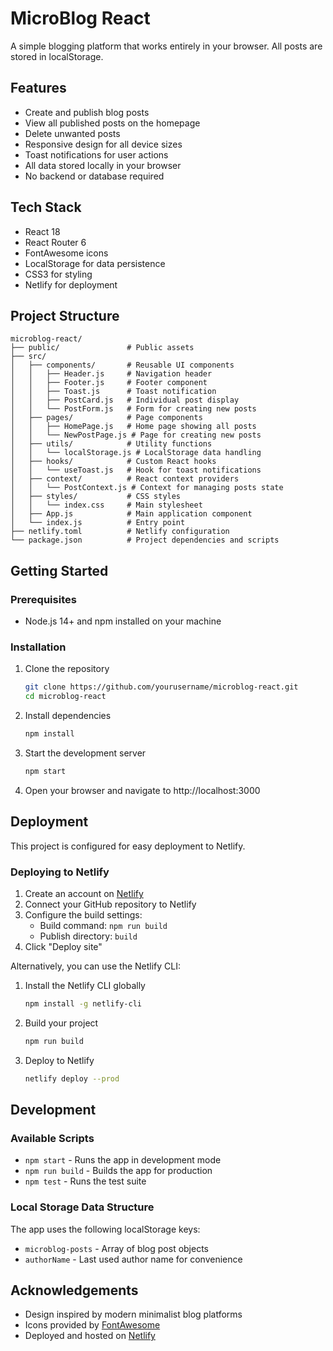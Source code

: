 # MicroBlog React

A simple blogging platform that works entirely in your browser. All posts are stored in localStorage.

## Features

- Create and publish blog posts
- View all published posts on the homepage
- Delete unwanted posts
- Responsive design for all device sizes
- Toast notifications for user actions
- All data stored locally in your browser
- No backend or database required

## Tech Stack

- React 18
- React Router 6
- FontAwesome icons
- LocalStorage for data persistence
- CSS3 for styling
- Netlify for deployment

## Project Structure

```
microblog-react/
├── public/               # Public assets
├── src/
│   ├── components/       # Reusable UI components
│   │   ├── Header.js     # Navigation header
│   │   ├── Footer.js     # Footer component
│   │   ├── Toast.js      # Toast notification
│   │   ├── PostCard.js   # Individual post display
│   │   └── PostForm.js   # Form for creating new posts
│   ├── pages/            # Page components
│   │   ├── HomePage.js   # Home page showing all posts
│   │   └── NewPostPage.js # Page for creating new posts
│   ├── utils/            # Utility functions
│   │   └── localStorage.js # LocalStorage data handling
│   ├── hooks/            # Custom React hooks
│   │   └── useToast.js   # Hook for toast notifications
│   ├── context/          # React context providers
│   │   └── PostContext.js # Context for managing posts state
│   ├── styles/           # CSS styles
│   │   └── index.css     # Main stylesheet
│   ├── App.js            # Main application component
│   └── index.js          # Entry point
├── netlify.toml          # Netlify configuration
└── package.json          # Project dependencies and scripts
```

## Getting Started

### Prerequisites

- Node.js 14+ and npm installed on your machine

### Installation

1. Clone the repository
   ```bash
   git clone https://github.com/yourusername/microblog-react.git
   cd microblog-react
   ```

2. Install dependencies
   ```bash
   npm install
   ```

3. Start the development server
   ```bash
   npm start
   ```

4. Open your browser and navigate to http://localhost:3000

## Deployment

This project is configured for easy deployment to Netlify.

### Deploying to Netlify

1. Create an account on [Netlify](https://www.netlify.com/)
2. Connect your GitHub repository to Netlify
3. Configure the build settings:
   - Build command: `npm run build`
   - Publish directory: `build`
4. Click "Deploy site"

Alternatively, you can use the Netlify CLI:

1. Install the Netlify CLI globally
   ```bash
   npm install -g netlify-cli
   ```

2. Build your project
   ```bash
   npm run build
   ```

3. Deploy to Netlify
   ```bash
   netlify deploy --prod
   ```

## Development

### Available Scripts

- `npm start` - Runs the app in development mode
- `npm run build` - Builds the app for production
- `npm test` - Runs the test suite

### Local Storage Data Structure

The app uses the following localStorage keys:

- `microblog-posts` - Array of blog post objects
- `authorName` - Last used author name for convenience

## Acknowledgements

- Design inspired by modern minimalist blog platforms
- Icons provided by [FontAwesome](https://fontawesome.com/)
- Deployed and hosted on [Netlify](https://www.netlify.com/)